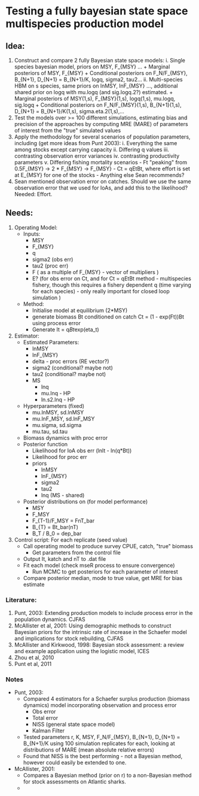 # Testing a fully bayesian state space multispecies production model

## Idea:
1. Construct and compare 2 fully Bayesian state space models:
    i. Single species bayesian model, priors on MSY, F_{MSY} ...
        + Marginal posteriors of MSY, F_{MSY}
        + Conditional posteriors on F_N/F_{MSY}, B_{N+1}, D_{N+1} = B_{N+1}/K, logq, sigma2, tau2...
    ii. Multi-species HBM on s species, same priors on lnMSY, lnF_{MSY} ..., additional shared prior on logq with mu.logq (and sig.logq.2?) estimated.
        + Marginal posteriors of MSY(1,s), F_{MSY}(1,s), logq(1,s), mu.logq, sig.logq
        + Conditional posteriors on F_N/F_{MSY}(1,s), B_{N+1}(1,s), D_{N+1} = B_{N+1}/K(1,s), sigma.eta.2(1,s),...
2. Test the models over >= 100 different simulations, estimating bias and precision of the approaches by computing MRE (MARE) of parameters of interest from the "true" simulated values
3. Apply the methodology for several scenarios of population parameters, including (get more ideas from Punt 2003):
    i. Everything the same among stocks except carrying capacity
    ii. Differing q values
    iii. contrasting observation error variances
    iv. contrasting productivity parameters
    v. Differing fishing mortality scenarios
        - Ft "peaking" from 0.5F_{MSY} -> 2 * F_{MSY} -> F_{MSY}
        - Ct = qEtBt, where effort is set at E_{MSY} for one of the stocks
        - Anything else Sean recommends?
4. Sean mentioned observation error on catches. Should we use the same observation error that we used for IoAs, and add this to the likelihood? Needed: Effort.

## Needs:
1. Operating Model:
    - Inputs:
        + MSY
        + F_{MSY}
        + q
        + sigma2 (obs err)
        + tau2 (proc err)
        + F ( as a multiple of F_{MSY} - vector of multipliers )
        + E? (for obs error on Ct, and for Ct = qEtBt method - multispecies fishery, though this requires a fishery dependent q (time varying for each species) - only really important for closed loop simulation )
    - Method:
        + Initialise model at equilibrium (2*MSY)
        + generate biomass Bt conditioned on catch Ct = (1 - exp(Ft))Bt using process error
        + Generate It = q*Bt*exp(eta_t)
2. Estimator:
    - Estimated Parameters:
        + lnMSY
        + lnF_{MSY}
        + delta - proc errors (RE vector?)
        + sigma2 (conditional? maybe not)
        + tau2 (conditional? maybe not)
        + MS
            + lnq
            + mu.lnq - HP
            + ln.s2.lnq - HP
    - Hyperparameters (fixed)
        + mu.lnMSY, sd.lnMSY
        + mu.lnF_MSY, sd.lnF_MSY
        + mu.sigma, sd.sigma
        + mu.tau, sd.tau
    - Biomass dynamics with proc error
    - Posterior function
        + Likelihood for IoA obs err (lnIt - ln(q*Bt))
        + Likelihood for proc err
        + priors
            * lnMSY
            * lnF_{MSY}
            * sigma2
            * tau2
            * lnq (MS - shared)
    - Posterior distributions on (for model performance)
        + MSY
        + F_MSY
        + F_{T-1}/F_MSY = FnT_bar
        + B_{T} = Bt_bar(nT)
        + B_T / B_0 = dep_bar
3. Control script: For each replicate (seed value)
    - Call operating model to produce survey CPUE, catch, "true" biomass
        + Get parameters from the control file
    - Output It, katch and nT to .dat file
    - Fit each model (check mseR process to ensure convergence)
        + Run MCMC to get posteriors for each parameter of interest
    - Compare posterior median, mode to true value, get MRE for bias estimate



### Literature:
1. Punt, 2003: Extending production models to include process error in the population dynamics. CJFAS
2. McAllister et al, 2001: Using demographic methods to construct Bayesian priors for the intrinsic rate of increase in the Schaefer model and implications for stock rebuilding, CJFAS
3. McAllister and Kirkwood, 1998: Bayesian stock assessment: a review and example application using the logistic model, ICES
4. Zhou et al, 2010
5. Punt et al, 2011


### Notes
- Punt, 2003:
    + Compared 4 estimators for a Schaefer surplus production (biomass dynamics) model incorporating observation and process error
        * Obs error
        * Total error
        * NISS (general state space model)
        * Kalman Filter
    + Tested parameters r, K, MSY, F_N/F_{MSY}, B_{N+1}, D_{N+1} = B_{N+1}/K using 100 simulation replicates for each, looking at distributions of MARE (mean absolute relative errors)
    + Found that NISS is the best performing - not a Bayesian method, however could easily be extended to one.
- McAllister, 2001:
    + Compares a Bayesian method (prior on r) to a non-Bayesian method for stock assessments on Atlantic sharks.
    + 
